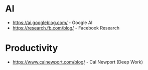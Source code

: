 # AI

* https://ai.googleblog.com/ - Google AI
* https://research.fb.com/blog/ - Facebook Research


# Productivity

* https://www.calnewport.com/blog/ - Cal Newport (Deep Work)

